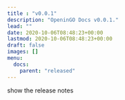 ```yaml
---
title : "v0.0.1"
description: "OpeninGO Docs v0.0.1."
lead: ""
date: 2020-10-06T08:48:23+00:00
lastmod: 2020-10-06T08:48:23+00:00
draft: false
images: []
menu:
  docs:
    parent: "released"
---
```


show the release notes